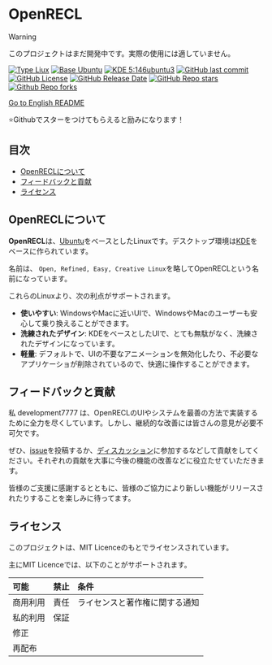 # OpenRECL

> [!WARNING]
> このプロジェクトはまだ開発中です。実際の使用には適していません。

[![Type Liux](https://img.shields.io/badge/Type-Linux-FCC624)](https://kernel.org/)
[![Base Ubuntu](https://img.shields.io/badge/Base-Ubuntu-E95420)](https://ubuntu.com/)
[![KDE 5:146ubuntu3](https://img.shields.io/badge/KDE-5:146ubuntu3-1D99F3)](https://ubuntu.com/)
[![GitHub last commit](https://img.shields.io/github/last-commit/development7777/OpenRECL)](https://github.com/development7777/OpenRECL/commit/)
[![GitHub License](https://img.shields.io/github/license/development7777/OpenRECL)](LICENCE)
[![GitHub Release Date](https://img.shields.io/github/release-date/develoopment7777/OpenRECL)](https://github.com/development7777/OpenRECL/releases)
[![GitHub Repo stars](https://img.shields.io/github/stars/development7777/OpenRECL?style=flat)](https://github.com/development7777/OpenRECL/stargazers)
[![Github Repo forks](https://img.shields.io/github/forks/development7777/OpenRECL?style=flat)](https://github.com/development7777/OpenRECL/forks)

[Go to English README](README.md)

⭐Githubでスターをつけてもらえると励みになります！

## 目次

- [OpenRECLについて](#openreclについて)
- [フィードバックと貢献](#フィードバックと貢献)
- [ライセンス](#ライセンス)

## OpenRECLについて

**OpenRECL**は、[Ubuntu](https://ubuntu.com/)をベースとしたLinuxです。デスクトップ環境は[KDE](https://kde.org/)をベースに作られています。

名前は、
`Open, Refined, Easy, Creative Linux`を略してOpenRECLという名前になっています。


これらのLinuxより、次の利点がサポートされます。

- **使いやすい**: WindowsやMacに近いUIで、WindowsやMacのユーザーも安心して乗り換えることができます。
- **洗練されたデザイン**: KDEをベースとしたUIで、とても無駄がなく、洗練されたデザインになっています。
- **軽量**: デフォルトで、UIの不要なアニメーションを無効化したり、不必要なアプリケーショが削除されているので、快適に操作することができます。

<!--## 構築方法



## ドキュメント


-->
## フィードバックと貢献

私 development7777 は、OpenRECLのUIやシステムを最善の方法で実装するために全力を尽くしています。しかし、継続的な改善には皆さんの意見が必要不可欠です。

ぜひ、[issue](https://github.com/development7777/OpenRECL/issues)を投稿するか、[ディスカッション](https://github.com/development7777/OpenRECL/discussions)に参加するなどして貢献をしてください。それぞれの貢献を大事に今後の機能の改善などに役立たせていただきます。

皆様のご支援に感謝するとともに、皆様のご協力により新しい機能がリリースされたりすることを楽しみに待ってます。

## ライセンス

このプロジェクトは、MIT Licenceのもとでライセンスされています。

主にMIT Licenceでは、以下のことがサポートされます。

| 可能     | 禁止 | 条件                           |
| :------- | :--- | :----------------------------- |
| 商用利用 | 責任 | ライセンスと著作権に関する通知 |
| 私的利用 | 保証 |                                |
| 修正     |      |                                |
| 再配布   |      |                                |

